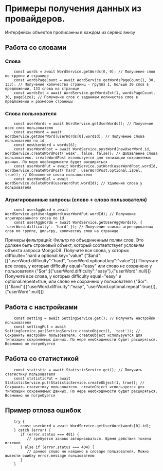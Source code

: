 
# Примеры получения данных из провайдеров.
Интерфейсы объектов прописанны в каждом из сервис внизу
## Работа со словами
### Слова
        const words = await WordService.getWords(0, 0); // Получение слов по группе и странице
        const wordsPageCount = await WordService.getWordsPageCount(1, 30, 133); // Получение количества страниц - группа 1, больше 30 слов в предложении, 133 слова на странице
        const wordsExt = await WordService.getWordsExt(1, wordsPageCount, 30, pageSize); // Получение слов с заданием количества слов в предложении и размером страницы

### Слова пользователя
        const userWords = await WordService.getUserWords(); // Получение всех слов пользователя
        const userWord = await WordService.getUserWord(userWords[0].wordId); // Получение слова пользователя по id
        const newUserWord = words[6];
        const userWordPost = await WordService.postWord(newUserWord.id, WordService.createWordPost('weak', false, false)); // Добавление слова пользователю. createWordPost используется для типизации сохраняемых данных. По мере необходимости будет расширяться
        const userWordPut = await WordService.putWord(userWordPost.wordId, WordService.createWordPost('hard', userWordPost.optional.isDel, true)); // Обновление слова пользователя
        const userWordDel = await WordService.deleteWord(userWordPut.wordId); // Удаление слова у пользователя

### Агригированные запросы (слово + слово пользователя)
        const userAggWord = await WordService.getUserAggWord(userWordPut.wordId); // Получение агригированного слова по id
        const userAggWords = await WordService.getUserAggWords(0, { 'userWord.difficulty': 'hard' }); // Получение списка агрегированных слов по группе, фильтру, количеству слов на странице
Примеры фильтраций:
Фильтр по объединенным полям слов. Это должен быть строковый объект, который соответствует условиям объекта запроса MongoDB.
Получите все слова, у которых difficulte="hard и optional.key="value"
        {"$and":[{"userWord.difficulty":"hard", "userWord.optional.key":"value"}]}
Получите все слова, у которых difficulty equal="easy" или слово не сохранено у пользователя
        {"$or":[{"userWord.difficulty":"easy"},{"userWord":null}]}
Получите все слова, у которых difficulty equal="easy" и optional.repeat=true, или слово не сохранено у пользователя
        {"$or":[{"$and":[{"userWord.difficulty":"easy", "userWord.optional.repeat":true}]},{"userWord":null}]}

## Работа с настройками
        const setting = await SettingService.get(); // Получить настройки пользователя
        const settingPut = await SettingService.put(SettingService.createObject(1, 'test')); // Сохранить настройки пользователя. createObject используется для типизации сохраняемых данных. По мере необходимости будет расширяться. Возможно не потребуется

## Работа со статистикой
        const statistic = await StatisticService.get(); // Получить статистику пользователя
        const statisticPut = await StatisticService.put(StatisticService.createObject(1, true)); // Сохранить статистику пользователя. createObject используется для типизации сохраняемых данных. По мере необходимости будет расширяться. Возможно не потребуется


## Пример отлова ошибок
        try {
           const userWord = await WordService.getUserWord(words[0].id);
        } catch (error) {
           if (error.status === 401) {
              // требуется заново авторизоваться. Время действия токена истекло
           } else if (error.status === 404) {
              // данное слово не найдено в словаре пользователя. Можно вывести ошибку error.message пользователю 
           }
        }